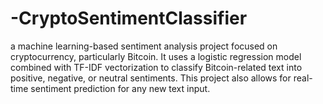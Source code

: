# -CryptoSentimentClassifier
a machine learning-based sentiment analysis project focused on cryptocurrency, particularly Bitcoin. It uses a logistic regression model combined with TF-IDF vectorization to classify Bitcoin-related text into positive, negative, or neutral sentiments. This project also allows for real-time sentiment prediction for any new text input.
